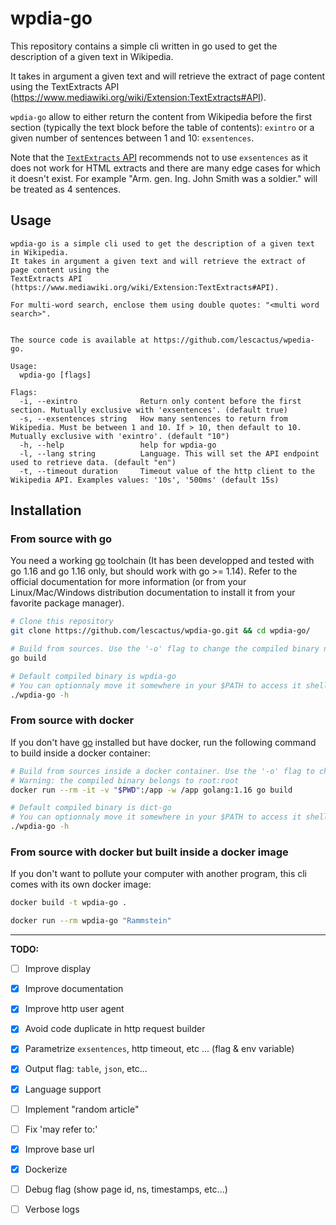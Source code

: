 # wpdia-go

This repository contains a simple cli written in go used to get the description of a given text in Wikipedia.

It takes in argument a given text and will retrieve the extract of page content using the TextExtracts API (https://www.mediawiki.org/wiki/Extension:TextExtracts#API).


`wpdia-go` allow to either return the content from Wikipedia before the first section (typically the text block before the table of contents): `exintro` or a given number of sentences between 1 and 10: `exsentences`.

Note that the [`TextExtracts` API](https://www.mediawiki.org/wiki/Extension:TextExtracts#API) recommends not to use `exsentences` as it does not work for HTML extracts and there are many edge cases for which it doesn't exist. For example "Arm. gen. Ing. John Smith was a soldier." will be treated as 4 sentences.

## Usage

```
wpdia-go is a simple cli used to get the description of a given text in Wikipedia.
It takes in argument a given text and will retrieve the extract of page content using the 
TextExtracts API (https://www.mediawiki.org/wiki/Extension:TextExtracts#API).

For multi-word search, enclose them using double quotes: "<multi word search>".


The source code is available at https://github.com/lescactus/wpedia-go.

Usage:
  wpdia-go [flags]

Flags:
  -i, --exintro              Return only content before the first section. Mutually exclusive with 'exsentences'. (default true)
  -s, --exsentences string   How many sentences to return from Wikipedia. Must be between 1 and 10. If > 10, then default to 10. Mutually exclusive with 'exintro'. (default "10")
  -h, --help                 help for wpdia-go
  -l, --lang string          Language. This will set the API endpoint used to retrieve data. (default "en")
  -t, --timeout duration     Timeout value of the http client to the Wikipedia API. Examples values: '10s', '500ms' (default 15s)
```
## Installation

### From source with go

You need a working [go](https://golang.org/doc/install) toolchain (It has been developped and tested with go 1.16 and go 1.16 only, but should work with go >= 1.14). Refer to the official documentation for more information (or from your Linux/Mac/Windows distribution documentation to install it from your favorite package manager).

```sh
# Clone this repository
git clone https://github.com/lescactus/wpdia-go.git && cd wpdia-go/

# Build from sources. Use the '-o' flag to change the compiled binary name
go build

# Default compiled binary is wpdia-go
# You can optionnaly move it somewhere in your $PATH to access it shell wide
./wpdia-go -h
```

### From source with docker

If you don't have [go](https://golang.org/) installed but have docker, run the following command to build inside a docker container:

```sh
# Build from sources inside a docker container. Use the '-o' flag to change the compiled binary name
# Warning: the compiled binary belongs to root:root
docker run --rm -it -v "$PWD":/app -w /app golang:1.16 go build

# Default compiled binary is dict-go
# You can optionnaly move it somewhere in your $PATH to access it shell wide
./wpdia-go -h
```

### From source with docker but built inside a docker image

If you don't want to pollute your computer with another program, this cli comes with its own docker image:

```sh
docker build -t wpdia-go .

docker run --rm wpdia-go "Rammstein"
```

---
**TODO:**

- [ ] Improve display

- [x] Improve documentation

- [x] Improve http user agent 

- [x] Avoid code duplicate in http request builder

- [x] Parametrize `exsentences`, http timeout, etc ... (flag & env variable)

- [x] Output flag: `table`, `json`, etc...

- [x] Language support

- [ ] Implement "random article" 

- [ ] Fix 'may refer to:'

- [x] Improve base url

- [x] Dockerize

- [ ] Debug flag (show page id, ns, timestamps, etc...)

- [ ] Verbose logs